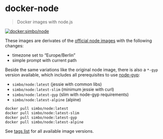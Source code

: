 docker-node
===========

> Docker images with node.js

[![docker:simbo/node](https://img.shields.io/docker/build/simbo/node.svg)](https://hub.docker.com/r/simbo/node/)

These images are derivates of the [official node images](https://hub.docker.com/_/node/)
with the following changes:

  - timezone set to “Europe/Berlin”
  - simple prompt with current path

Beside the same variations like the original node image, there is also a `*-gyp`
version available, which includes all prerequisites to use [node-gyp](https://github.com/nodejs/node-gyp):

  - `simbo/node:latest` (jessie with common libs)
  - `simbo/node:latest-slim` (minimum jessie with curl)
  - `simbo/node:latest-gyp` (slim with node-gyp requirements)
  - `simbo/node:latest-alpine` (alpine)

``` sh
docker pull simbo/node:latest
docker pull simbo/node:latest-slim
docker pull simbo/node:latest-gyp
docker pull simbo/node:latest-alpine
```

See [tags list](https://hub.docker.com/r/simbo/node/tags/) for all available
image versions.

